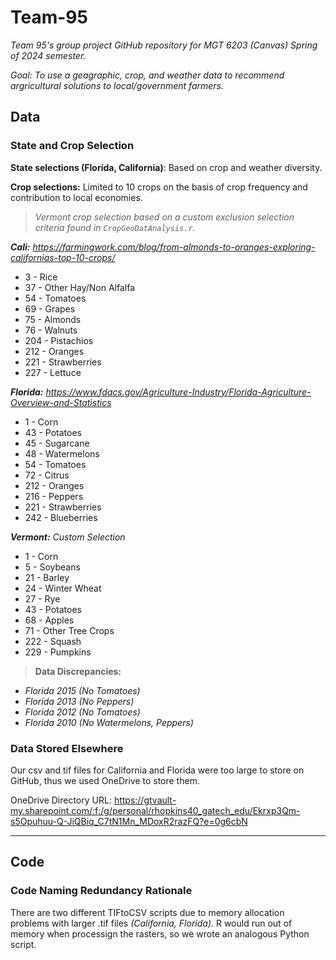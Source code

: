 # Team-95 #
 *Team 95's group project GitHub repository for MGT 6203 (Canvas) Spring of 2024 semester.*

 *Goal: To use a geagraphic, crop, and weather data to recommend argricultural solutions to local/government farmers.*

## Data ##

### State and Crop Selection ###
**State selections (Florida, California)**: Based on crop and weather diversity.

**Crop selections:** Limited to 10 crops on the basis of crop frequency and contribution to local economies.

> *Vermont crop selection based on a custom exclusion selection criteria found in `CropGeoDatAnalysis.r`.*


***Cali:*** *https://farmingwork.com/blog/from-almonds-to-oranges-exploring-californias-top-10-crops/*

* 3   - Rice
* 37  - Other Hay/Non Alfalfa
* 54  - Tomatoes
* 69  - Grapes
* 75  - Almonds
* 76  - Walnuts
* 204 - Pistachios
* 212 - Oranges
* 221 - Strawberries
* 227 - Lettuce



***Florida:*** *https://www.fdacs.gov/Agriculture-Industry/Florida-Agriculture-Overview-and-Statistics*

* 1   - Corn
* 43  - Potatoes
* 45  - Sugarcane
* 48  - Watermelons
* 54  - Tomatoes
* 72  - Citrus
* 212 - Oranges
* 216 - Peppers
* 221 - Strawberries
* 242 - Blueberries



 ***Vermont:*** *Custom Selection*
* 1 - Corn
* 5   - Soybeans
* 21  - Barley
* 24  - Winter Wheat
* 27  - Rye
* 43  - Potatoes
* 68  - Apples
* 71  - Other Tree Crops
* 222 - Squash
* 229 - Pumpkins


> **Data Discrepancies:**
 - *Florida 2015 (No Tomatoes)*
 - *Florida 2013 (No Peppers)*
 - *Florida 2012 (No Tomatoes)*
 - *Florida 2010 (No Watermelons, Peppers)*


### Data Stored Elsewhere ###
 Our csv and tif files for California and Florida were too large to store on GitHub, thus we used OneDrive to store them.
  
  OneDrive Directory URL: https://gtvault-my.sharepoint.com/:f:/g/personal/rhopkins40_gatech_edu/Ekrxp3Qm-s5Opuhuu-Q-JiQBiq_C7tN1Mn_MDoxR2razFQ?e=0g6cbN


---------------------------------------------------
## Code ##

### Code Naming Redundancy Rationale ###
 There are two different TIFtoCSV scripts due to memory allocation problems with larger .tif files *(California, Florida)*. R would run out of memory when processign the rasters, so we wrote an analogous Python script.
